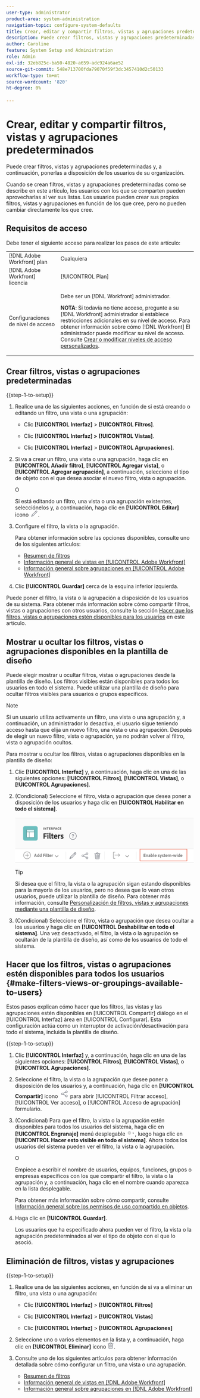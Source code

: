 ```yaml
---
user-type: administrator
product-area: system-administration
navigation-topic: configure-system-defaults
title: Crear, editar y compartir filtros, vistas y agrupaciones predeterminados
description: Puede crear filtros, vistas y agrupaciones predeterminadas y, a continuación, ponerlas a disposición de los usuarios de su organización.
author: Caroline
feature: System Setup and Administration
role: Admin
exl-id: 32eb825c-ba50-4820-a659-adc924a6ae52
source-git-commit: 548e713700fda79070f59f3dc3457410d2c50133
workflow-type: tm+mt
source-wordcount: '820'
ht-degree: 0%

---
```


# Crear, editar y compartir filtros, vistas y agrupaciones predeterminados

<!--
<p data-mc-conditions="QuicksilverOrClassic.Draft mode">***DON'T DELETE, DRAFT OR HIDE THIS ARTICLE. IT IS LINKED TO THE PRODUCT, THROUGH THE CONTEXT SENSITIVE HELP LINKS. **</p>
-->

Puede crear filtros, vistas y agrupaciones predeterminadas y, a continuación, ponerlas a disposición de los usuarios de su organización.

Cuando se crean filtros, vistas y agrupaciones predeterminadas como se describe en este artículo, los usuarios con los que se comparten pueden aprovecharlas al ver sus listas. Los usuarios pueden crear sus propios filtros, vistas y agrupaciones en función de los que cree, pero no pueden cambiar directamente los que cree.

## Requisitos de acceso

Debe tener el siguiente acceso para realizar los pasos de este artículo:

<table style="table-layout:auto"> 
 <col> 
 <col> 
 <tbody> 
  <tr> 
   <td role="rowheader">[!DNL Adobe Workfront] plan</td> 
   <td>Cualquiera</td> 
  </tr> 
  <tr> 
   <td role="rowheader">[!DNL Adobe Workfront] licencia</td> 
   <td>[!UICONTROL Plan]</td> 
  </tr> 
  <tr> 
   <td role="rowheader">Configuraciones de nivel de acceso</td> 
   <td> <p>Debe ser un [!DNL Workfront] administrador.</p> <p><b>NOTA</b>: Si todavía no tiene acceso, pregunte a su [!DNL Workfront] administrador si establece restricciones adicionales en su nivel de acceso. Para obtener información sobre cómo [!DNL Workfront] El administrador puede modificar su nivel de acceso. Consulte <a href="../../../administration-and-setup/add-users/configure-and-grant-access/create-modify-access-levels.md" class="MCXref xref">Crear o modificar niveles de acceso personalizados</a>.</p> </td> 
  </tr> 
 </tbody> 
</table>

## Crear filtros, vistas o agrupaciones predeterminadas

{{step-1-to-setup}}

1. Realice una de las siguientes acciones, en función de si está creando o editando un filtro, una vista o una agrupación:

   * Clic **[!UICONTROL Interfaz]** > **[!UICONTROL Filtros]**.

   * Clic **[!UICONTROL Interfaz] >** **[!UICONTROL Vistas]**.

   * Clic **[!UICONTROL Interfaz]** > **[!UICONTROL Agrupaciones]**.

1. Si va a crear un filtro, una vista o una agrupación, haga clic en **[!UICONTROL Añadir filtro]**, **[!UICONTROL Agregar vista]**, o **[!UICONTROL Agregar agrupación]**, a continuación, seleccione el tipo de objeto con el que desea asociar el nuevo filtro, vista o agrupación.

   O

   Si está editando un filtro, una vista o una agrupación existentes, selecciónelos y, a continuación, haga clic en **[!UICONTROL Editar]** icono ![Icono Editar](assets/edit-icon.png).

1. Configure el filtro, la vista o la agrupación.

   Para obtener información sobre las opciones disponibles, consulte uno de los siguientes artículos:

   * [Resumen de filtros](../../../reports-and-dashboards/reports/reporting-elements/filters-overview.md)
   * [Información general de vistas en [!UICONTROL Adobe Workfront]](../../../reports-and-dashboards/reports/reporting-elements/views-overview.md)
   * [Información general sobre agrupaciones en [!UICONTROL Adobe Workfront]](../../../reports-and-dashboards/reports/reporting-elements/groupings-overview.md)

1. Clic **[!UICONTROL Guardar]** cerca de la esquina inferior izquierda.

Puede poner el filtro, la vista o la agrupación a disposición de los usuarios de su sistema. Para obtener más información sobre cómo compartir filtros, vistas o agrupaciones con otros usuarios, consulte la sección [Hacer que los filtros, vistas o agrupaciones estén disponibles para los usuarios](#make-filters-views-or-groupings-available-to-users) en este artículo.


## Mostrar u ocultar los filtros, vistas o agrupaciones disponibles en la plantilla de diseño

Puede elegir mostrar u ocultar filtros, vistas o agrupaciones desde la plantilla de diseño. Los filtros visibles están disponibles para todos los usuarios en todo el sistema. Puede utilizar una plantilla de diseño para ocultar filtros visibles para usuarios o grupos específicos.

>[!NOTE]
>
>Si un usuario utiliza activamente un filtro, una vista o una agrupación y, a continuación, un administrador lo desactiva, el usuario sigue teniendo acceso hasta que elija un nuevo filtro, una vista o una agrupación. Después de elegir un nuevo filtro, vista o agrupación, ya no podrán volver al filtro, vista o agrupación ocultos.

Para mostrar u ocultar los filtros, vistas o agrupaciones disponibles en la plantilla de diseño:

1. Clic **[!UICONTROL Interfaz]** y, a continuación, haga clic en una de las siguientes opciones: **[!UICONTROL Filtros]**, **[!UICONTROL Vistas]**, o **[!UICONTROL Agrupaciones]**.

1. (Condicional) Seleccione el filtro, vista o agrupación que desea poner a disposición de los usuarios y haga clic en **[!UICONTROL Habilitar en todo el sistema]**.

   ![](assets/enable-system-wide-fvg.png)

   >[!TIP]
   >
   >Si desea que el filtro, la vista o la agrupación sigan estando disponibles para la mayoría de los usuarios, pero no desea que lo vean otros usuarios, puede utilizar la plantilla de diseño. Para obtener más información, consulte [Personalización de filtros, vistas y agrupaciones mediante una plantilla de diseño](/help/quicksilver/administration-and-setup/customize-workfront/use-layout-templates/customize-fvg-list-controls-layout-template.md).

1. (Condicional) Seleccione el filtro, vista o agrupación que desea ocultar a los usuarios y haga clic en **[!UICONTROL Deshabilitar en todo el sistema]**. Una vez desactivado, el filtro, la vista o la agrupación se ocultarán de la plantilla de diseño, así como de los usuarios de todo el sistema.


## Hacer que los filtros, vistas o agrupaciones estén disponibles para todos los usuarios {#make-filters-views-or-groupings-available-to-users}

Estos pasos explican cómo hacer que los filtros, las vistas y las agrupaciones estén disponibles en [!UICONTROL Compartir] diálogo en el [!UICONTROL Interfaz] área en [!UICONTROL Configurar]. Esta configuración actúa como un interruptor de activación/desactivación para todo el sistema, incluida la plantilla de diseño.

{{step-1-to-setup}}

1. Clic **[!UICONTROL Interfaz]** y, a continuación, haga clic en una de las siguientes opciones: **[!UICONTROL Filtros]**, **[!UICONTROL Vistas]**, o **[!UICONTROL Agrupaciones]**.

1. Seleccione el filtro, la vista o la agrupación que desee poner a disposición de los usuarios y, a continuación, haga clic en **[!UICONTROL Compartir]** icono ![Icono Compartir](assets/share-icon.png) para abrir [!UICONTROL Filtrar acceso], [!UICONTROL Ver acceso], o [!UICONTROL Acceso de agrupación] formulario.
1. (Condicional) Para que el filtro, la vista o la agrupación estén disponibles para todos los usuarios del sistema, haga clic en **[!UICONTROL Engranaje]** menú desplegable ![](assets/gear-menu-for-sharing-items.png), luego haga clic en **[!UICONTROL Hacer esto visible en todo el sistema]**. Ahora todos los usuarios del sistema pueden ver el filtro, la vista o la agrupación.

   O

   Empiece a escribir el nombre de usuarios, equipos, funciones, grupos o empresas específicos con los que compartir el filtro, la vista o la agrupación y, a continuación, haga clic en el nombre cuando aparezca en la lista desplegable.

   Para obtener más información sobre cómo compartir, consulte [Información general sobre los permisos de uso compartido en objetos](../../../workfront-basics/grant-and-request-access-to-objects/sharing-permissions-on-objects-overview.md).

1. Haga clic en **[!UICONTROL Guardar]**.

   Los usuarios que ha especificado ahora pueden ver el filtro, la vista o la agrupación predeterminados al ver el tipo de objeto con el que lo asoció.

## Eliminación de filtros, vistas y agrupaciones

{{step-1-to-setup}}

1. Realice una de las siguientes acciones, en función de si va a eliminar un filtro, una vista o una agrupación:

   * Clic **[!UICONTROL Interfaz]** > **[!UICONTROL Filtros]**

   * Clic **[!UICONTROL Interfaz]** > **[!UICONTROL Vistas]**

   * Clic **[!UICONTROL Interfaz]** > **[!UICONTROL Agrupaciones]**

1. Seleccione uno o varios elementos en la lista y, a continuación, haga clic en **[!UICONTROL Eliminar]** icono ![Icono Eliminar](assets/delete.png).
1. Consulte uno de los siguientes artículos para obtener información detallada sobre cómo configurar un filtro, una vista o una agrupación.

   * [Resumen de filtros](../../../reports-and-dashboards/reports/reporting-elements/filters-overview.md)
   * [Información general de vistas en [!DNL Adobe Workfront]](../../../reports-and-dashboards/reports/reporting-elements/views-overview.md)
   * [Información general sobre agrupaciones en [!DNL Adobe Workfront]](../../../reports-and-dashboards/reports/reporting-elements/groupings-overview.md)
